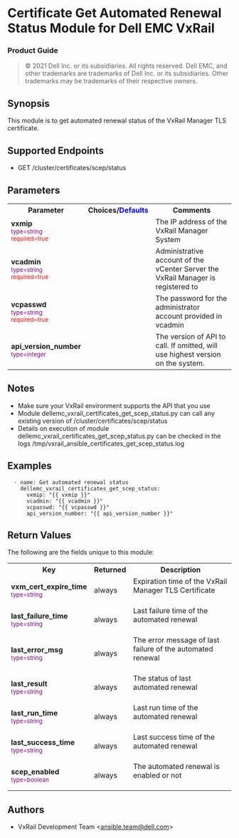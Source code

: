 **Certificate Get Automated Renewal Status Module for Dell EMC VxRail**
=========================================
### Product Guide

> © 2021 Dell Inc. or its subsidiaries. All rights reserved. Dell 
> EMC, and other trademarks are trademarks of Dell Inc. or its 
> subsidiaries. Other trademarks may be trademarks of their respective owners. 

Synopsis
--------
This module is to get automated renewal status of the VxRail Manager TLS certificate.

Supported Endpoints
--------
* GET /cluster/certificates/scep/status

Parameters
----------

<table  border=0 cellpadding=0 class="documentation-table">
    <tr>
        <th colspan="1">Parameter</th>
        <th>Choices/<font color="blue">Defaults</font></th>
                    <th width="100%">Comments</th>
    </tr>
                            <tr>
                                                            <td colspan="1">
                <div class="ansibleOptionAnchor" id="parameter-host_name"></div>
                <b>vxmip</b>
                <a class="ansibleOptionLink" href="#parameter-host_name" title="Permalink to this option"></a>
                <div style="font-size: small">
                    <span style="color: purple">type=string</span>
                    <br>
                    <span style="color: red">required=true</span>                    </div>
                                                    </td>
                            <td>
                                                                                                                                                        </td>
                                                            <td>
                                        <div></div>
                                        <div>The IP address of the VxRail Manager System</div>
                                                    </td>
        </tr>
                            <tr>
                                                            <td colspan="1">
                <div class="ansibleOptionAnchor" id="parameter-host_name"></div>
                <b>vcadmin</b>
                <a class="ansibleOptionLink" href="#parameter-host_name" title="Permalink to this option"></a>
                <div style="font-size: small">
                    <span style="color: purple">type=string</span>
                    <br>
                    <span style="color: red">required=true</span>                    </div>
                                                    </td>
                            <td>
                                                                                                                                                        </td>
                                                            <td>
                                        <div></div>
                                        <div>Administrative account of the vCenter Server the VxRail Manager is registered to</div>
                                                    </td>
        </tr>
<tr>
                                                            <td colspan="1">
                <div class="ansibleOptionAnchor" id="parameter-host_name"></div>
                <b>vcpasswd</b>
                <a class="ansibleOptionLink" href="#parameter-host_name" title="Permalink to this option"></a>
                <div style="font-size: small">
                    <span style="color: purple">type=string</span>
                    <br>
                    <span style="color: red">required=true</span>                    </div>
                                                    </td>
                            <td>
                                                                                                                                                        </td>
                                                            <td>
                                        <div></div>
                                        <div>The password for the administrator account provided in vcadmin</div>
                                                    </td>
        </tr>
<tr>
                                                            <td colspan="1">
                <div class="ansibleOptionAnchor" id="parameter-state"></div>
                <b>api_version_number</b>
                <a class="ansibleOptionLink" href="#parameter-state" title="Permalink to this option"></a>
                <div style="font-size: small">
                    <span style="color: purple">type=integer</span>
                    <br>
                    <span style="color: red"></span>                    </div>
                                                    </td>
                            <td>
                                                                        </td>
                                                            <td>
                                        <div></div>
                                        <div>The version of API to call. If omitted, will use highest version on the system.</div>
                                        <div></div>
                                                    </td>
        </tr>
                    </table>

Notes
-----
- Make sure your VxRail environment supports the API that you use
- Module dellemc_vxrail_certificates_get_scep_status.py can call any existing version of /cluster/certificates/scep/status
- Details on execution of module dellemc_vxrail_certificates_get_scep_status.py can be checked in the logs /tmp/vxrail_ansible_certificates_get_scep_status.log

Examples
--------

``` yaml+jinja
  - name: Get automated renewal status
    dellemc_vxrail_certificates_get_scep_status:
      vxmip: "{{ vxmip }}"
      vcadmin: "{{ vcadmin }}"
      vcpasswd: "{{ vcpasswd }}"
      api_version_number: "{{ api_version_number }}"
```

Return Values
-------------

The following are the fields unique to this module:

<table border=0 cellpadding=0 class="documentation-table">
    <tr>
        <th colspan="3">Key</th>
        <th>Returned</th>
        <th width="100%">Description</th>
    </tr>
    <tr>
        <td colspan="3">
            <div class="ansibleOptionAnchor" id="return-changed"></div>
                <b>vxm_cert_expire_time</b>
                <a class="ansibleOptionLink" href="#return-changed" title="Permalink to this return value"></a>
                <div style="font-size: small">
                <span style="color: purple">type=string</span>
            </div>
        </td>
        <td>always</td>
        <td>
            <div>Expiration time of the VxRail Manager TLS Certificate</div>
            <br/>
        </td>
    </tr>
    <tr>
        <td colspan="3">
            <div class="ansibleOptionAnchor" id="return-changed"></div>
                <b>last_failure_time</b>
                <a class="ansibleOptionLink" href="#return-changed" title="Permalink to this return value"></a>
                <div style="font-size: small">
                <span style="color: purple">type=string</span>
            </div>
        </td>
        <td>always</td>
        <td>
            <div>Last failure time of the automated renewal</div>
            <br/>
        </td>
    </tr>
    <tr>
        <td colspan="3">
            <div class="ansibleOptionAnchor" id="return-changed"></div>
                <b>last_error_msg</b>
                <a class="ansibleOptionLink" href="#return-changed" title="Permalink to this return value"></a>
                <div style="font-size: small">
                <span style="color: purple">type=string</span>
            </div>
        </td>
        <td>always</td>
        <td>
            <div>The error message of last failure of the automated renewal</div>
            <br/>
        </td>
    </tr>
    <tr>
        <td colspan="3">
            <div class="ansibleOptionAnchor" id="return-changed"></div>
                <b>last_result</b>
                <a class="ansibleOptionLink" href="#return-changed" title="Permalink to this return value"></a>
                <div style="font-size: small">
                <span style="color: purple">type=string</span>
            </div>
        </td>
        <td>always</td>
        <td>
            <div>The status of last automated renewal</div>
            <br/>
        </td>
    </tr>
    <tr>
        <td colspan="3">
            <div class="ansibleOptionAnchor" id="return-changed"></div>
                <b>last_run_time</b>
                <a class="ansibleOptionLink" href="#return-changed" title="Permalink to this return value"></a>
                <div style="font-size: small">
                <span style="color: purple">type=string</span>
            </div>
        </td>
        <td>always</td>
        <td>
            <div>Last run time of the automated renewal</div>
            <br/>
        </td>
    </tr>
    <tr>
        <td colspan="3">
            <div class="ansibleOptionAnchor" id="return-changed"></div>
                <b>last_success_time</b>
                <a class="ansibleOptionLink" href="#return-changed" title="Permalink to this return value"></a>
                <div style="font-size: small">
                <span style="color: purple">type=string</span>
            </div>
        </td>
        <td>always</td>
        <td>
            <div>Last success time of the automated renewal</div>
            <br/>
        </td>
    </tr>
    <tr>
        <td colspan="3">
            <div class="ansibleOptionAnchor" id="return-changed"></div>
                <b>scep_enabled</b>
                <a class="ansibleOptionLink" href="#return-changed" title="Permalink to this return value"></a>
                <div style="font-size: small">
                <span style="color: purple">type=boolean</span>
            </div>
        </td>
        <td>always</td>
        <td>
            <div>The automated renewal is enabled or not</div>
            <br/>
        </td>
    </tr>
</table>

Authors
-------

-   VxRail Development Team &lt;<ansible.team@dell.com>&gt;
